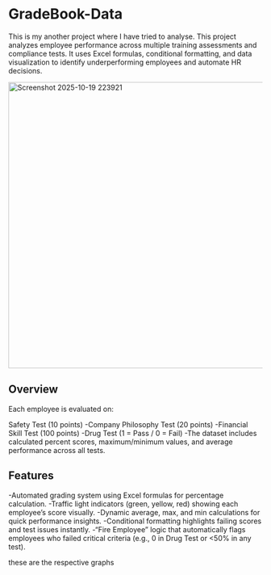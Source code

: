 # GradeBook-Data
This is my another project where I have tried to analyse.
This project analyzes employee performance across multiple training assessments and compliance tests.
It uses Excel formulas, conditional formatting, and data visualization to identify underperforming employees and automate HR decisions.

<img width="766" height="567" alt="Screenshot 2025-10-19 223921" src="https://github.com/user-attachments/assets/99672e43-257a-46ce-ab74-13fe77adbec9" />

## Overview

Each employee is evaluated on:

Safety Test (10 points)
-Company Philosophy Test (20 points)
-Financial Skill Test (100 points)
-Drug Test (1 = Pass / 0 = Fail)
-The dataset includes calculated percent scores, maximum/minimum values, and average performance across all tests.

## Features

-Automated grading system using Excel formulas for percentage calculation.
-Traffic light indicators (green, yellow, red) showing each employee’s score visually.
-Dynamic average, max, and min calculations for quick performance insights.
-Conditional formatting highlights failing scores and test issues instantly.
-“Fire Employee” logic that automatically flags employees who failed critical criteria (e.g., 0 in Drug Test or <50% in any test).

these are the respective graphs


